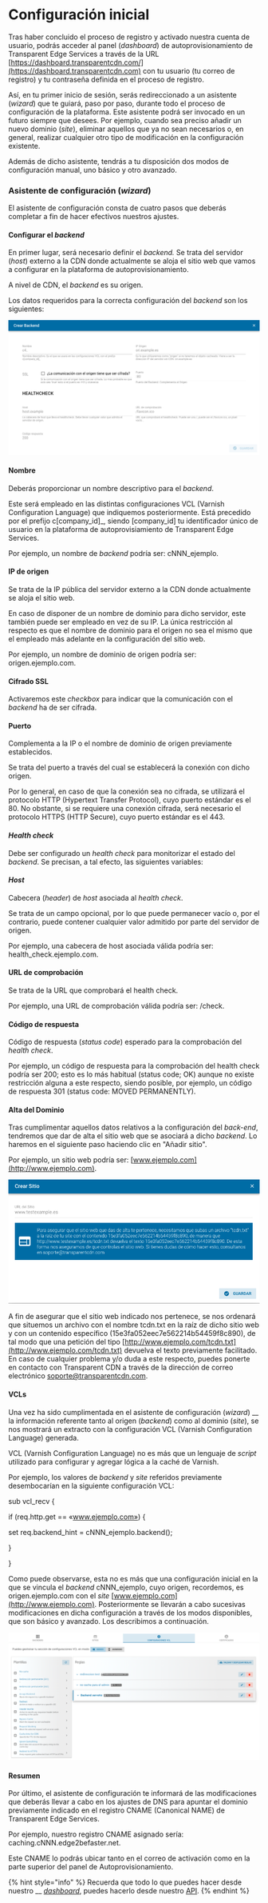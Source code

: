 # Configuración inicial

Tras haber concluido el proceso de registro y activado nuestra cuenta de usuario, podrás acceder al panel (_dashboard_) de autoprovisionamiento de Transparent Edge Services a través de la URL [https://dashboard.transparentcdn.com/](https://dashboard.transparentcdn.com) con tu usuario (tu correo de registro) y tu contraseña definida en el proceso de registro.&#x20;

Así, en tu primer inicio de sesión, serás redireccionado a un asistente (_wizard_) que te guiará, paso por paso, durante todo el proceso de configuración de la plataforma. Este asistente podrá ser invocado en un futuro siempre que desees. Por ejemplo, cuando sea preciso añadir un nuevo dominio (_site_), eliminar aquellos que ya no sean necesarios o, en general, realizar cualquier otro tipo de modificación en la configuración existente.

Además de dicho asistente, tendrás a tu disposición dos modos de configuración manual, uno básico y otro avanzado.

### Asistente de configuración (_wizard_)

El asistente de configuración consta de cuatro pasos que deberás completar a fin de hacer efectivos nuestros ajustes.

#### Configurar el _backend_

En primer lugar, será necesario definir el _backend._ Se trata del servidor (_host_) externo a la CDN donde actualmente se aloja el sitio web que vamos a configurar en la plataforma de autoprovisionamiento.

A nivel de CDN, el _backend_ es su origen.

Los datos requeridos para la correcta configuración del _backend_ son los siguientes:

![](<../../../.gitbook/assets/image (24).png>)

#### Nombre

Deberás proporcionar un nombre descriptivo para el _backend_.

Este será empleado en las distintas configuraciones VCL (Varnish Configuration Language) que indiquemos posteriormente. Está precedido por el prefijo c\[company\_id]\_, siendo \[company\_id] tu identificador único de usuario en la plataforma de autoprovisiamiento de Transparent Edge Services.

Por ejemplo, un nombre de _backend_ podría ser: cNNN\_ejemplo.

#### IP de origen

Se trata de la IP pública del servidor externo a la CDN donde actualmente se aloja el sitio web.

En caso de disponer de un nombre de dominio para dicho servidor, este también puede ser empleado en vez de su IP. La única restricción al respecto es que el nombre de dominio para el origen no sea el mismo que el empleado más adelante en la configuración del sitio web.

Por ejemplo, un nombre de dominio de origen podría ser: origen.ejemplo.com.

#### Cifrado SSL

Activaremos este _checkbox_ para indicar que la comunicación con el _backend_ ha de ser cifrada.

#### Puerto

Complementa a la IP o el nombre de dominio de origen previamente establecidos.

Se trata del puerto a través del cual se establecerá la conexión con dicho origen.

Por lo general, en caso de que la conexión sea no cifrada, se utilizará el protocolo HTTP (Hypertext Transfer Protocol), cuyo puerto estándar es el 80. No obstante, si se requiere una conexión cifrada, será necesario el protocolo HTTPS (HTTP Secure), cuyo puerto estándar es el 443.

#### _Health check_

Debe ser configurado un _health check_ para monitorizar el estado del _backend_. Se precisan, a tal efecto, las siguientes variables:

#### _Host_

Cabecera (_header_) de _host_ asociada al _health check_.

Se trata de un campo opcional, por lo que puede permanecer vacío o, por el contrario, puede contener cualquier valor admitido por parte del servidor de origen.

Por ejemplo, una cabecera de host asociada válida podría ser: health\_check.ejemplo.com.

#### URL de comprobación

Se trata de la URL que comprobará el health check.

Por ejemplo, una URL de comprobación válida podría ser: /check.

#### Código de respuesta

Código de respuesta (_status code_) esperado para la comprobación del _health check_.

Por ejemplo, un código de respuesta para la comprobación del health check podría ser 200; esto es lo más habitual (status code; OK) aunque no existe restricción alguna a este respecto, siendo posible, por ejemplo, un código de respuesta 301 (status code: MOVED PERMANENTLY).

#### Alta del Dominio

Tras cumplimentar aquellos datos relativos a la configuración del _back-end_, tendremos que dar de alta el sitio web que se asociará a dicho _backend_. Lo haremos en el siguiente paso haciendo clic en "Añadir sitio".

Por ejemplo, un sitio web podría ser: [www.ejemplo.com](http://www.ejemplo.com).

![](<../../../.gitbook/assets/image (25).png>)

A fin de asegurar que el sitio web indicado nos pertenece, se nos ordenará que situemos un archivo con el nombre tcdn.txt en la raíz de dicho sitio web y con un contenido específico (15e3fa052eec7e562214b54459f8c890), de tal modo que una petición del tipo [http://www.ejemplo.com/tcdn.txt](http://www.ejemplo.com/tcdn.txt) devuelva el texto previamente facilitado. En caso de cualquier problema y/o duda a este respecto, puedes ponerte en contacto con Transparent CDN a través de la dirección de correo electrónico [soporte@transparentcdn.com](mailto:soporte@transparentcdn.com).

#### VCLs

Una vez ha sido cumplimentada en el asistente de configuración (_wizard_) __ la información referente tanto al origen (_backend_) como al dominio (_site_), se nos mostrará un extracto con la configuración VCL (Varnish Configuration Language) generada.

VCL (Varnish Configuration Language) no es más que un lenguaje de _script_ utilizado para configurar y agregar lógica a la caché de Varnish.&#x20;

Por ejemplo, los valores de _backend_ y _site_ referidos previamente desembocarían en la siguiente configuración VCL:

sub vcl\_recv {

&#x20;   if (req.http.get == «www.ejemplo.com») {&#x20;

&#x20;       set req.backend\_hint = cNNN\_ejemplo.backend();&#x20;

&#x20;   }&#x20;

}

Como puede observarse, esta no es más que una configuración inicial en la que se vincula el _backend_ cNNN\_ejemplo, cuyo origen, recordemos, es origen.ejemplo.com con el _site_ [www.ejemplo.com](http://www.ejemplo.com). Posteriormente se llevarán a cabo sucesivas modificaciones en dicha configuración a través de los modos disponibles, que son básico y avanzado. Los describimos a continuación.

![](<../../../.gitbook/assets/image (26).png>)

#### Resumen

Por último, el asistente de configuración te informará de las modificaciones que deberás llevar a cabo en los ajustes de DNS para apuntar el dominio previamente indicado en el registro CNAME (Canonical NAME) de Transparent Edge Services.

Por ejemplo, nuestro registro CNAME asignado sería: caching.cNNN.edge2befaster.net.

Este CNAME lo podrás ubicar tanto en el correo de activación como en la parte superior del panel de Autoprovisionamiento.



{% hint style="info" %}
Recuerda que todo lo que puedes hacer desde nuestro __ [_dashboard_](https://dashboard.transparetncdn.com), puedes hacerlo desde nuestro [API](../../faq/glosario/api.md).
{% endhint %}

